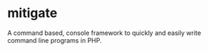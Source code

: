 # mitigate
A command based, console framework to quickly and easily write command line programs in PHP.
